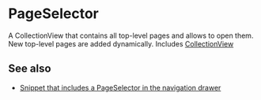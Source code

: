 ---
---
# PageSelector
A CollectionView that contains all top-level pages and allows to open them. New top-level pages are added dynamically.
Includes [CollectionView](CollectionView.md)

## See also
- [Snippet that includes a PageSelector in the navigation drawer](https://github.com/eclipsesource/tabris-js/blob/v1.8.0/snippets/drawer-pages/drawer-pages.js)
